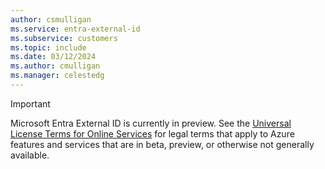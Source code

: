 ```yaml
---
author: csmulligan
ms.service: entra-external-id
ms.subservice: customers
ms.topic: include
ms.date: 03/12/2024
ms.author: cmulligan
ms.manager: celestedg
---
```

> [!IMPORTANT]
> Microsoft Entra External ID is currently in preview. See the [Universal License Terms for Online Services](https://www.microsoft.com/licensing/terms/product/ForOnlineServices/all) for legal terms that apply to Azure features and services that are in beta, preview, or otherwise not generally available. 